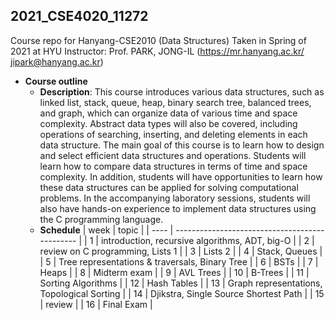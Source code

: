 ## 2021_CSE4020_11272

Course repo for Hanyang-CSE2010 (Data Structures) 
Taken in Spring of 2021 at HYU
Instructor: Prof. PARK, JONG-IL (https://mr.hanyang.ac.kr/ jipark@hanyang.ac.kr)

* **Course outline**
  * **Description**: 
    This course introduces various data structures, such as linked list, stack, queue, heap, binary search tree, balanced trees, and graph, which can organize data of various time and space complexity. Abstract data types will also be covered, including operations of searching, inserting, and deleting elements in each data structure. The main goal of this course is to learn how to design and select efficient data structures and operations. Students will learn how to compare data structures in terms of time and space complexity. In addition, students will have opportunities to learn how these data structures can be applied for solving computational problems. In the accompanying laboratory sessions, students will also have hands-on experience to implement data structures using the C programming language.
  * **Schedule**
    | week | topic                                          |
    | ---- | ---------------------------------------------- |
    | 1    | introduction, recursive algorithms, ADT, big-O |
    | 2    | review on C programming, Lists 1               |
    | 3    | Lists 2                                        |
    | 4    | Stack, Queues                                  |
    | 5    | Tree representations & traversals, Binary Tree |
    | 6    | BSTs                                           |
    | 7    | Heaps                                          |
    | 8    | Midterm exam                                   |
    | 9    | AVL Trees                                      |
    | 10   | B-Trees                                        |
    | 11   | Sorting Algorithms                             |
    | 12   | Hash Tables                                    |
    | 13   | Graph representations, Topological Sorting     |
    | 14   | Djikstra, Single Source Shortest Path          |
    | 15   | review                                         |
    | 16   | Final Exam                                     |
